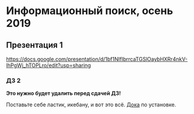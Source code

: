 # Информационный поиск, осень 2019
## Презентация 1
https://docs.google.com/presentation/d/1bf1NIfIbrrcaTGSlOaybHXRr4nkV-lhPgWj_hTOPLro/edit?usp=sharing

### ДЗ 2
**Это нужно будет удалить перед сдачей ДЗ!**

Поставьте себе ластик, икебану, и вот это всё.
[Дока](https://www.elastic.co/guide/en/elasticsearch/reference/current/getting-started-install.html) по установке.
